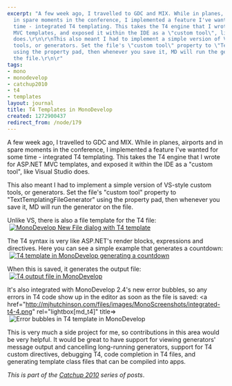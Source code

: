 ```yaml
---
excerpt: "A few week ago, I travelled to GDC and MIX. While in planes, airports and
  in spare moments in the conference, I implemented a feature I've wanted for some
  time - integrated T4 templating. This takes the T4 engine that I wrote for ASP.NET
  MVC templates, and exposed it within the IDE as a \"custom tool\", like Visual Studio
  does.\r\n\r\nThis also meant I had to implement a simple version of VS-style custom
  tools, or generators. Set the file's \"custom tool\" property to \"TextTemplatingFileGenerator\"
  using the property pad, then whenever you save it, MD will run the generator on
  the file.\r\n\r"
tags:
- mono
- monodevelop
- catchup2010
- t4
- templates
layout: journal
title: T4 Templates in MonoDevelop
created: 1272900437
redirect_from: /node/179
---
```

A few week ago, I travelled to GDC and MIX. While in planes, airports and in spare moments in the conference, I implemented a feature I've wanted for some time - integrated T4 templating. This takes the T4 engine that I wrote for ASP.NET MVC templates, and exposed it within the IDE as a "custom tool", like Visual Studio does.

This also meant I had to implement a simple version of VS-style custom tools, or generators. Set the file's "custom tool" property to "TextTemplatingFileGenerator" using the property pad, then whenever you save it, MD will run the generator on the file.

Unlike VS, there is also a file template for the T4 file:
<a href="http://mjhutchinson.com/files/images/MonoScreenshots/integrated-t4-1.png" rel="lightbox[md_t4]" title="MonoDevelop New File dialog with T4 template "><img src="http://mjhutchinson.com/files/images/MonoScreenshots/integrated-t4-1-t.png" alt="MonoDevelop New File dialog with T4 template" style="max-width:98%; display:block;margin-left:auto;margin-right:auto;" /></a>

The T4 syntax is very like ASP.NET's render blocks, expressions and directives. Here you can see a simple example that generates a countdown:
<a href="http://mjhutchinson.com/files/images/MonoScreenshots/integrated-t4-2.png" rel="lightbox[md_t4]" title="T4 template in MonoDevelop generating a countdown"><img src="http://mjhutchinson.com/files/images/MonoScreenshots/integrated-t4-2-t.png" alt="T4 template in MonoDevelop generating a countdown" style="max-width:98%; display:block;margin-left:auto;margin-right:auto;" /></a>

When this is saved, it generates the output file:
<a href="http://mjhutchinson.com/files/images/MonoScreenshots/integrated-t4-3.png" rel="lightbox[md_t4]" title="T4 output file in MonoDevelop"><img src="http://mjhutchinson.com/files/images/MonoScreenshots/integrated-t4-3-t.png" alt="T4 output file in MonoDevelop" style="max-width:98%; display:block;margin-left:auto;margin-right:auto;" /></a>

It's also integrated with MonoDevelop 2.4's new error bubbles, so any errors in T4 code show up in the editor as soon as the file is saved:
<a href="http://mjhutchinson.com/files/images/MonoScreenshots/integrated-t4-4.png" rel="lightbox[md_t4]" title=><img src="http://mjhutchinson.com/files/images/MonoScreenshots/integrated-t4-4-t.png" alt="Error bubbles in T4 template in MonoDevelop" style="max-width:98%; display:block;margin-left:auto;margin-right:auto;" /></a>

This is very much a side project for me, so contributions in this area would be very helpful. It would be great to have support for viewing generators' message output and cancelling long-running generators, support for T4 custom directives, debugging T4, code completion in T4 files, and generating template class files that can be compiled into apps. 

<em>This is part of the <a href="http://mjhutchinson.com/tags/catchup2010">Catchup 2010</a> series of posts</a></em>.
